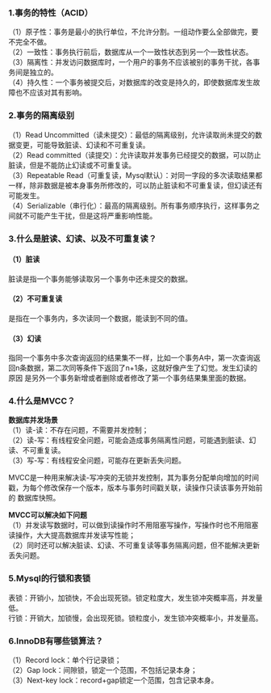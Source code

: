 ### 1.事务的特性（ACID）
（1）原子性：事务是最小的执行单位，不允许分割。一组动作要么全部做完，要不完全不做。  
（2）一致性：事务执行前后，数据库从一个一致性状态到另一个一致性状态。  
（3）隔离性：并发访问数据库时，一个用户的事务不应该被别的事务干扰，各事务间是独立的。  
（4）持久性：一个事务被提交后，对数据库的改变是持久的，即使数据库发生故障也不应该对其有影响。  

### 2.事务的隔离级别
（1）Read Uncommitted（读未提交）：最低的隔离级别，允许读取尚未提交的数据变更，可能导致脏读、幻读和不可重复读。   
（2）Read committed（读提交）：允许读取并发事务已经提交的数据，可以防止脏读，但是不能防止幻读或不可重复读。  
（3）Repeatable Read（可重复读，Mysql默认）：对同一字段的多次读取结果都一样，除非数据是被本身事务所修改的，可以防止脏读和不可重复读，但幻读还有可能发生。  
（4）Serializable（串行化）：最高的隔离级别。所有事务顺序执行，这样事务之间就不可能产生干扰，但是这将严重影响性能。  

### 3.什么是脏读、幻读、以及不可重复读？
#### （1）脏读
脏读是指一个事务能够读取另一个事务中还未提交的数据。

#### （2）不可重复读
是指在一个事务内，多次读同一个数据，能读到不同的值。  

#### （3）幻读
指同一个事务中多次查询返回的结果集不一样，比如一个事务A中，第一次查询返回n条数据，第二次同等条件下返回了n+1条，这就好像产生了幻觉。发生幻读的原因
是另外一个事务新增或者删除或者修改了第一个事务结果集里面的数据。  

### 4.什么是MVCC？
**数据库并发场景**  
（1）读-读：不存在问题，不需要并发控制；  
（2）读-写：有线程安全问题，可能会造成事务隔离性问题，可能遇到脏读、幻读、不可重复读。  
（3）写-写：有线程安全问题，可能存在更新丢失问题。  

MVCC是一种用来解决读-写冲突的无锁并发控制，其为事务分配单向增加的时间戳，为每个修改保存一个版本，版本与事务时间戳关联，读操作只读该事务开始前的
数据库快照。  

**MVCC可以解决如下问题**  
（1）并发读写数据时，可以做到读操作时不用阻塞写操作，写操作时也不用阻塞读操作，大大提高数据库并发读写性能；  
（2）同时还可以解决脏读、幻读、不可重复读等事务隔离问题，但不能解决更新丢失问题。  

### 5.Mysql的行锁和表锁
表锁：开销小，加锁快，不会出现死锁。锁定粒度大，发生锁冲突概率高，并发量低。  
行锁：开销大，加锁慢，会出现死锁。锁粒度小，发生锁冲突概率小，并发量高。  

### 6.InnoDB有哪些锁算法？
（1）Record lock：单个行记录锁；  
（2）Gap lock：间隙锁，锁定一个范围，不包括记录本身；  
（3）Next-key lock：record+gap锁定一个范围，包含记录本身。  








